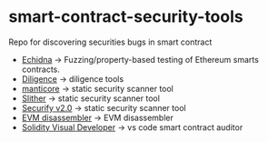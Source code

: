 # smart-contract-security-tools
Repo for discovering securities bugs in smart contract

* [Echidna](https://github.com/crytic/echidna) -> Fuzzing/property-based testing of Ethereum smarts contracts.
* [Diligence](https://consensys.net/diligence/tools/) -> diligence tools
* [manticore](https://github.com/trailofbits/manticore) -> static security scanner tool
* [Slither](https://github.com/crytic/slither) -> static security scanner tool
* [Securify v2.0](https://github.com/eth-sri/securify2) -> static security scanner tool
* [EVM disassembler](https://github.com/crytic/ethersplay) ->  EVM disassembler 
* [Solidity Visual Developer](https://marketplace.visualstudio.com/items?itemName=tintinweb.solidity-visual-auditor) -> vs code smart contract auditor


